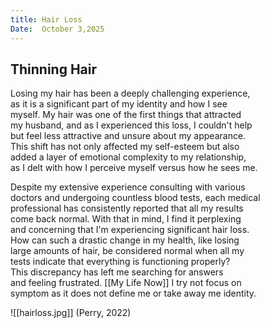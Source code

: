 ```yaml
---
title: Hair Loss
Date:  October 3,2025
---  
```

## Thinning Hair 

Losing my hair has been a deeply challenging experience,  
as it is a significant part of my identity and how I see  
myself. My hair was one of the first things that attracted  
my husband, and as I experienced this loss, I couldn't help  
but feel less attractive and unsure about my appearance.  
This shift has not only affected my self-esteem but also  
added a layer of emotional complexity to my relationship,  
as I delt with how I perceive myself versus how he sees me.

Despite my extensive experience consulting with various  
doctors and undergoing countless blood tests, each medical  
professional has consistently reported that all my results  
come back normal. With that in mind, I find it perplexing  
and concerning that I'm experiencing significant hair loss.  
How can such a drastic change in my health, like losing  
large amounts of hair, be considered normal when all my  
tests indicate that everything is functioning properly?  
This discrepancy has left me searching for answers  
and feeling frustrated. [[My Life Now]] I try not focus on  
symptom as it does not define me or take away me identity.  

![[hairloss.jpg]]
(Perry, 2022)